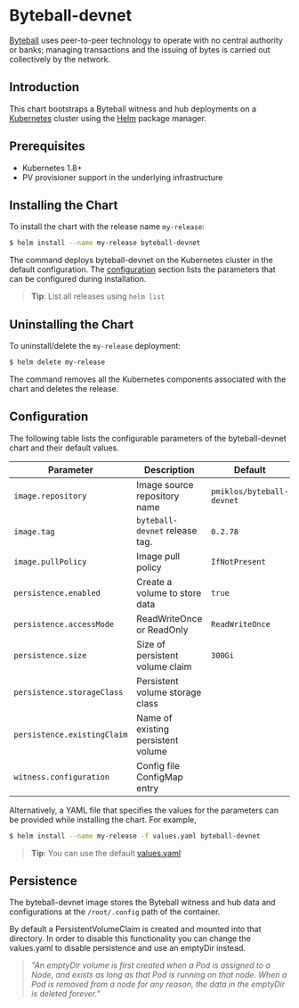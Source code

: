 # Byteball-devnet

[Byteball](https://byteball.org/) uses peer-to-peer technology to operate with no central authority or banks;
managing transactions and the issuing of bytes is carried out collectively by the network.

## Introduction

This chart bootstraps a Byteball witness and hub deployments on a [Kubernetes](http://kubernetes.io) cluster using the [Helm](https://helm.sh) package manager.

## Prerequisites

- Kubernetes 1.8+
- PV provisioner support in the underlying infrastructure

## Installing the Chart

To install the chart with the release name `my-release`:

```bash
$ helm install --name my-release byteball-devnet
```

The command deploys byteball-devnet on the Kubernetes cluster in the default configuration.
The [configuration](#configuration) section lists the parameters that can be configured during installation.

> **Tip**: List all releases using `helm list`

## Uninstalling the Chart

To uninstall/delete the `my-release` deployment:

```bash
$ helm delete my-release
```

The command removes all the Kubernetes components associated with the chart and deletes the release.

## Configuration

The following table lists the configurable parameters of the byteball-devnet chart and their default values.

Parameter                  | Description                        | Default
-----------------------    | ---------------------------------- | ----------------------------------------------------------
`image.repository`         | Image source repository name       | `pmiklos/byteball-devnet`
`image.tag`                | `byteball-devnet` release tag.     | `0.2.78`
`image.pullPolicy`         | Image pull policy                  | `IfNotPresent`
`persistence.enabled`      | Create a volume to store data      | `true`
`persistence.accessMode`   | ReadWriteOnce or ReadOnly          | `ReadWriteOnce`
`persistence.size`         | Size of persistent volume claim    | `300Gi`
`persistence.storageClass` | Persistent volume storage class    |
`persistence.existingClaim`| Name of existing persistent volume |
`witness.configuration`    | Config file ConfigMap entry        |

Alternatively, a YAML file that specifies the values for the parameters can be provided while installing the chart. For example,

```bash
$ helm install --name my-release -f values.yaml byteball-devnet
```

> **Tip**: You can use the default [values.yaml](values.yaml)

## Persistence

The byteball-devnet image stores the Byteball witness and hub data and configurations at the `/root/.config` path of the container.

By default a PersistentVolumeClaim is created and mounted into that directory. In order to disable this functionality
you can change the values.yaml to disable persistence and use an emptyDir instead.

> *"An emptyDir volume is first created when a Pod is assigned to a Node, and exists as long as that Pod is running on that node. When a Pod is removed from a node for any reason, the data in the emptyDir is deleted forever."*

